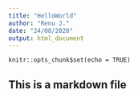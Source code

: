 ```yaml
---
title: "HelloWorld"
author: "Renu J."
date: "24/08/2020"
output: html_document
---
```


```{r setup, include=FALSE}
knitr::opts_chunk$set(echo = TRUE)
```

## This is a markdown file